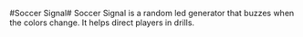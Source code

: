 #Soccer Signal#
Soccer Signal is a random led generator that buzzes when the colors change. It helps direct players in drills.
